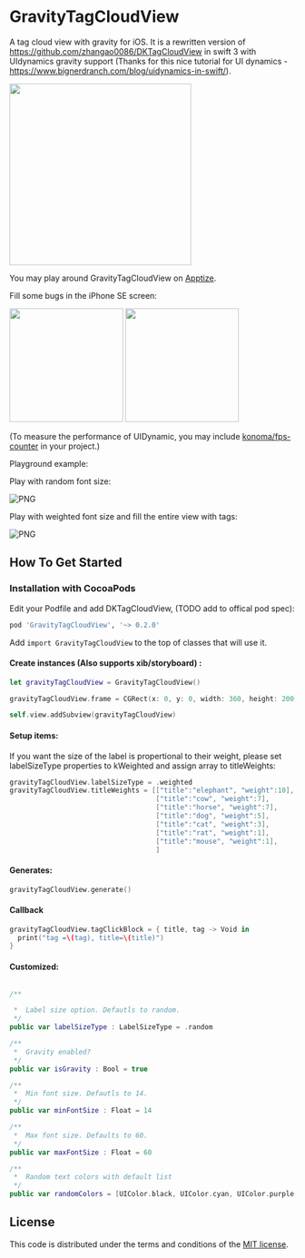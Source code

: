 # GravityTagCloudView
A tag cloud view with gravity for iOS. It is a rewritten version of https://github.com/zhangao0086/DKTagCloudView in swift 3 with UIdynamics gravity support (Thanks for this nice tutorial for UI dynamics - https://www.bignerdranch.com/blog/uidynamics-in-swift/).

<img src="https://raw.githubusercontent.com/billypchan/GravityTagCloudView/master/doc/animalsTag.gif" width="320" />


You may play around GravityTagCloudView on [Apptize](https://appetize.io/app/y16mxjyzgrd9bkh0cq38ac4qng).

Fill some bugs in the iPhone SE screen:

<img src="https://raw.githubusercontent.com/billypchan/GravityTagCloudView/master/doc/tagsOfbugs.png" width="200" />
<img src="https://raw.githubusercontent.com/billypchan/GravityTagCloudView/master/doc/tagsOfbugs_generateThreeTimes.png" width="200" />

(To measure the performance of UIDynamic, you may include [konoma/fps-counter](https://github.com/konoma/fps-counter) in your project.)

Playground example:

Play with random font size:

![PNG](https://raw.githubusercontent.com/billypchan/GravityTagCloudView/master/doc/randomFontSize.png)

Play with weighted font size and fill the entire view with tags:

![PNG](https://raw.githubusercontent.com/billypchan/GravityTagCloudView/master/doc/playground.png)

## How To Get Started

### Installation with CocoaPods

Edit your Podfile and add DKTagCloudView, (TODO add to offical pod spec):

``` bash
pod 'GravityTagCloudView', '~> 0.2.0'
```

Add `import GravityTagCloudView` to the top of classes that will use it.  
#### Create instances (Also supports xib/storyboard) :

``` Swift
let gravityTagCloudView = GravityTagCloudView()

gravityTagCloudView.frame = CGRect(x: 0, y: 0, width: 360, height: 200)

self.view.addSubview(gravityTagCloudView)

```

#### Setup items:

If you want the size of the label is propertional to their weight, please set labelSizeType properties to kWeighted and assign  array to titleWeights:

``` Swift
gravityTagCloudView.labelSizeType = .weighted
gravityTagCloudView.titleWeights = [["title":"elephant", "weight":10],
                                    ["title":"cow", "weight":7],
                                    ["title":"horse", "weight":7],
                                    ["title":"dog", "weight":5],
                                    ["title":"cat", "weight":3],
                                    ["title":"rat", "weight":1],
                                    ["title":"mouse", "weight":1],
                                    ]
```

#### Generates:

``` Swift
gravityTagCloudView.generate()
```

#### Callback

``` Swift
gravityTagCloudView.tagClickBlock = { title, tag -> Void in       
  print("tag =\(tag), title=\(title)")
}
```

#### Customized:

``` Swift

/**

 *  Label size option. Defautls to random.
 */
public var labelSizeType : LabelSizeType = .random

/**
 *  Gravity enabled?
 */
public var isGravity : Bool = true

/**
 *  Min font size. Defautls to 14.
 */
public var minFontSize : Float = 14

/**
 *  Max font size. Defaults to 60.
 */
public var maxFontSize : Float = 60

/**
 *  Random text colors with default list
 */
public var randomColors = [UIColor.black, UIColor.cyan, UIColor.purple, UIColor.orange, UIColor.red, UIColor.yellow, UIColor.lightGray, UIColor.gray, UIColor.green]
```

## License
This code is distributed under the terms and conditions of the <a href="https://github.com/zhangao0086/DKTagCloudView/master/LICENSE">MIT license</a>.
